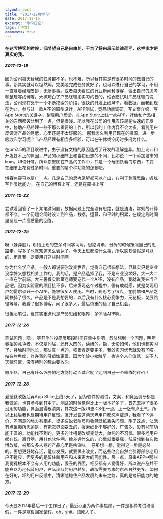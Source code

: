 ```yaml
---
layout: post
title: "2017-12月学习"
date: 2017-12-15
excerpt: "学习日记"
tags: [博文]
comments: true
---
```


#### 在这写博客的时候，我希望自己是自由的，不为了将来展示给谁而写，这样我才是真实的我。

##### 2017-12-19

因为公司每天给我的任务都不多，也不难，所以我其实是有很多时间的做自己的事。那其实就可以坦然啊，完美地完成任务就好了，也可以进行自己的学习，不用一直等着经理安排，无所事事。或者每天看过的行业新闻和博客，做出自己的思考和整理写成博客。大概明白了产品经理招实习的目的，结合面试时产品经理的说法，公司现在处于一个不断摸索的阶段，很快的开发上线APP，看数据。而我到现在为止，参与过一款APP的原型设计，APP测试，竞品功能调研，写文案介绍，写App Store的关键字，整理用户反馈，在App Store上线一款APP。好像和产品相关的东西都设计到了一点，但是很浅。所以我在公司的作用应该是在快速的开发中，协助产品经理一些不那么重要的工作，所以我的工作内容不会太多。看到用户反馈对产品的贬低，心里还是不太舒服的。
那我怎么利用好现在的资源，进一步吸收和学习呢？
1.产品经理有相当多经验，可以在午休或空闲时多问为什么。

在pm2.5的项目跟进中，由于没有文档的原因造成了开发的理解差异。加上设计和开发技术上的原因，产品的小细节上和当初设想的不同，比如说：一个添加城市的icon，UI设计等，所以原型图在产品的工作中，只是一个给团队看的东西，不要在细节上花费过多时间，重要的是个种功能的逻辑吧。

博客内容可以更广一点，凡是自己的思考见解都可以产出，有利于整理思路，锻炼写作表达能力。
在自己的博客上写，还是在简书上写

##### 2017-12-22

尝试着回答了一下某笔试问题，数据问题上完全没有思路，就是渣渣，常规的计算都不会。一个问题会同时设计到产品，数据，运营，和平时的积累，在规定的时间里呈现一片高质量的回答。

##### 2017-12-25

呀（嫌弃脸），珍惜上班的空余时间学习啊。思路清晰，分析的时候按照自己的思路走，写多了也就知道怎么表达了。今天上班都没什么事，所以感觉请假是可以的，而且我一定要用好这些时间啊。

你为什么学产品。一般人都说要你改变世界，觉得自己很有想法，但其实只是专业没学好又想找相关工作的。我的话，是产品选择了我，不是专业没学好，大一大二一直在学前端，大三暑假实验室老师要迭代一个APP，没有产品，我就说我来当产品吧，因为实验室的项目接不多，后来发现这个过程中，很有成就感，就是发现用户的需求设计一个APP，能被很多人使用。当时，我思考了很久，在前端和产品之间抉择了很久，产品是不是我想要的，以后我有什么核心竞争力，天花板，发展路径等等，我看了很多博客，问了很多人，最后慎重的给了自己机会。

很担心笔试，但其实重点也是产品思维和眼界，多体验APP啊。

##### 2017-12-28

笔试问题，嗯。。等开学时投简历那段时间在集中刷吧，忽然想到一个问题，明年春招的竞争者，不仅是同届，还有大四的，读研的，额，无论如何，他们也都实习了，接触时间也长，那认真一点的，积累肯定要更多，我的实习优势就没有了哎。站在hr角度，也许我的可塑性更强，因为年龄小接触早，也许个人价值低，又不人天赋异禀，没有特别的理由要收你。

嗯所以，自己有什么强势的地方能打动面试官呢？达到自己一个峰值的评价？

##### 2017-12-28
爱壁纸改版后再App Store上线3天了，因为软件的测试，文案，和竞品调研都是我做的，也算参与到其中了。测试的时候觉得比上一版本好多了，首先去掉了很多没用的功能，界面显得很清爽，其次这一版UI更iOS化一点，上一版有点土气，所以上线后我也很期待用户反馈。但开发说这两天老用户都怨声载道，我看了下评价，不满意的地方有很多，很多在说老账号和收藏壁纸丢失问题。除了这点，让我有点匪夷所思的是，有抱怨界面变丑的，搜索细化不够好的，广告多，没有以前功能丰富的，功能找不到的，更多的吐槽是改版变动大，单纯的不习惯。很多老用户都在说，离开啊，用其他软件啊，给差评什么的，心里就很委屈，然后想到每次微博改版，被那么多人骂的产品心里是啥滋味。
仔细想一想，觉得这一步是必然的。要想更好地存活，适应发展，就要做出改变，而这些改变自然会引得部分老用户不适应，但更多的是留住新用户和未来更大的可能性。另一点，原来APP中那些我觉得根本不会有人用的功能，很丑的界面，相反都有人觉得好，所以说产品并不能自以为地代替用户，产品涉及的用户越多，改版需要考虑的东西自然更多。如何在好的，坏的用户反馈中，清晰地稳住产品发展的未来之路，真的是考研能力的地方。

##### 2017-12-29

今天是2017年最后一个工作日了，最近心里为两件事焦虑，一件是各种考试和请假，一件是寒假回家请假，oh，shit。烦死人了。







